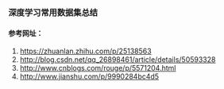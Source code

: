 ### 深度学习常用数据集总结
#### 参考网址：
1. https://zhuanlan.zhihu.com/p/25138563  
2. http://blog.csdn.net/qq_26898461/article/details/50593328  
3. http://www.cnblogs.com/rouge/p/5571204.html  
4. http://www.jianshu.com/p/9990284bc4d5  
